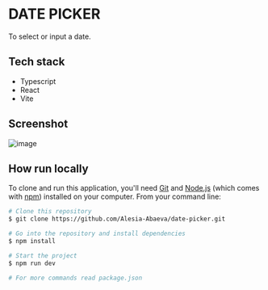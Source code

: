 # DATE PICKER

To select or input a date.

## Tech stack

- Typescript
- React
- Vite

## Screenshot
![image](https://github.com/Alesia-Abaeva/date-picker/assets/101274979/cf8d8a79-372e-4d03-ab29-3b7aa69dfb7d)


## How run locally

To clone and run this application, you'll need [Git](https://git-scm.com) and [Node.js](https://nodejs.org/en/download/) (which comes with [npm](http://npmjs.com)) installed on your computer. From your command line:

```bash
# Clone this repository
$ git clone https://github.com/Alesia-Abaeva/date-picker.git

# Go into the repository and install dependencies
$ npm install

# Start the project
$ npm run dev

# For more commands read package.json
```
